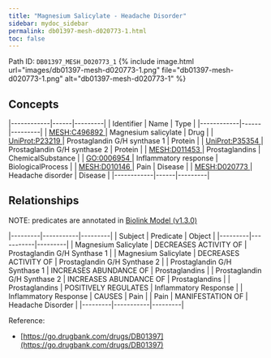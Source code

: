 ```yaml
---
title: "Magnesium Salicylate - Headache Disorder"
sidebar: mydoc_sidebar
permalink: db01397-mesh-d020773-1.html
toc: false 
---
```



Path ID: `DB01397_MESH_D020773_1`
{% include image.html url="images/db01397-mesh-d020773-1.png" file="db01397-mesh-d020773-1.png" alt="db01397-mesh-d020773-1" %}

## Concepts

|------------|------|---------|
| Identifier | Name | Type    |
|------------|------|---------|
| <a href="https://identifiers.org/MESH:C496892">MESH:C496892 </a> | Magnesium salicylate | Drug |
| <a href="https://identifiers.org/UniProt:P23219">UniProt:P23219 </a> | Prostaglandin G/H synthase 1 | Protein |
| <a href="https://identifiers.org/UniProt:P35354">UniProt:P35354 </a> | Prostaglandin G/H synthase 2 | Protein |
| <a href="https://identifiers.org/MESH:D011453">MESH:D011453 </a> | Prostaglandins | ChemicalSubstance |
| <a href="https://identifiers.org/GO:0006954">GO:0006954 </a> | Inflammatory response | BiologicalProcess |
| <a href="https://identifiers.org/MESH:D010146">MESH:D010146 </a> | Pain | Disease |
| <a href="https://identifiers.org/MESH:D020773">MESH:D020773 </a> | Headache disorder | Disease |
|------------|------|---------|

## Relationships


NOTE: predicates are annotated in <a href="https://github.com/biolink/biolink-model/releases/tag/v1.3.0">Biolink Model (v1.3.0)</a>

|---------|-----------|---------|
| Subject | Predicate | Object  |
|---------|-----------|---------|
| Magnesium Salicylate | DECREASES ACTIVITY OF | Prostaglandin G/H Synthase 1 |
| Magnesium Salicylate | DECREASES ACTIVITY OF | Prostaglandin G/H Synthase 2 |
| Prostaglandin G/H Synthase 1 | INCREASES ABUNDANCE OF | Prostaglandins |
| Prostaglandin G/H Synthase 2 | INCREASES ABUNDANCE OF | Prostaglandins |
| Prostaglandins | POSITIVELY REGULATES | Inflammatory Response |
| Inflammatory Response | CAUSES | Pain |
| Pain | MANIFESTATION OF | Headache Disorder |
|---------|-----------|---------|

Reference: 
  - [https://go.drugbank.com/drugs/DB01397](https://go.drugbank.com/drugs/DB01397)
